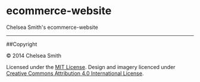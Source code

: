 ecommerce-website
=================

Chelsea Smith's ecommerce-website

---

##Copyright

© 2014 Chelsea Smith

Licensed under the [MIT License](LICENSE).
Design and imagery licenced under [Creative Commons Attribution 4.0 International License](http://creativecommons.org/licenses/by/4.0/).
